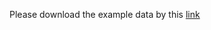Please download the example data by this [link](https://drive.google.com/drive/folders/1tG0vn7HeFIcp95N127t1CAibDVUv6xJ3?usp=sharing)
